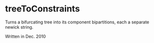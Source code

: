treeToConstraints
=================

Turns a bifurcating tree into its component bipartitions, each a separate newick string.

Written in Dec. 2010
